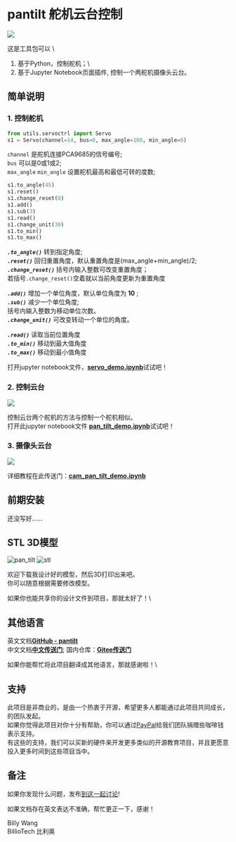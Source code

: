 # pantilt 舵机云台控制

![](http://res.makeronsite.com/billiocar/pantilt.gif)

这是工具包可以 \
1) 基于Python，控制舵机；\
2) 基于Jupyter Notebook页面插件, 控制一个两舵机摄像头云台。

## 简单说明
### 1. 控制舵机
```python
from utils.servoctrl import Servo
s1 = Servo(channel=14, bus=0, max_angle=180, min_angle=0)
```
`channel` 是舵机连接PCA9685的信号编号; \
`bus` 可以是0或1或2; \
`max_angle` `min_angle` 设置舵机最高和最低可转的度数;


```python
s1.to_angle(45)
s1.reset()
s1.change_reset(0)
s1.add()
s1.sub(3)
s1.read()
s1.change_unit(30)
s1.to_min()
s1.to_max()
```

__*`.to_angle()`*__ 转到指定角度; \
__*`.reset()`*__ 回归重置角度，默认重置角度是(max_angle+min_angle)/2; \
__*`.change_reset()`*__ 括号内输入整数可改变重置角度；\
若括号`.change_reset()`空着就以当前角度更新为重置角度

__*`.add()`*__ 增加一个单位角度，默认单位角度为 **10** ; \
__*`.sub()`*__ 减少一个单位角度; \
括号内输入整数为移动单位次数。\
__*`.change_unit()`*__ 可改变转动一个单位的角度。

__*`.read()`*__ 读取当前位置角度 \
__*`.to_min()`*__ 移动到最大值角度 \
__*`.to_max()`*__ 移动到最小值角度 

打开jupyter notebook文件，[**servo_demo.ipynb**](/servo_demo.ipynb)试试吧！

### 2. 控制云台
![](http://res.makeronsite.com/billiocar/demo2.gif)

控制云台两个舵机的方法与控制一个舵机相似。\
打开此jupyter notebook文件 [**pan_tilt_demo.ipynb**](/pan_tilt_demo.ipynb)试试吧！

### 3. 摄像头云台
![](http://res.makeronsite.com/billiocar/demo3.gif)

详细教程在此传送门：[**cam_pan_tilt_demo.ipynb**](/cam_pan_tilt_demo.ipynb)

## 前期安装
还没写好……

## STL 3D模型

![pan_tilt](http://res.makeronsite.com/billiocar/servo_pan_tilt.png)
![stl](http://res.makeronsite.com/billiocar/stl.png)

欢迎下载我设计好的模型，然后3D打印出来吧。\
你可以随意根据需要修改模型。

如果你也能共享你的设计文件到项目，那就太好了！\

## 其他语言
英文文档[**GitHub - pantilt**](https://github.com/youyoubilly/pantilt) \
中文文档[**中文传送门**](/zh-chs/README.md); 国内仓库：[**Gitee传送门**](https://gitee.com/billio/servo_pan_tilt)

如果你能帮忙将此项目翻译成其他语言，那就感谢啦！\

## 支持
此项目是非商业的，是由一个热衷于开源，希望更多人都能通过此项目共同成长，的团队发起。\
如果你觉得此项目对你十分有帮助，你可以通过[PayPal](https://www.paypal.com/paypalme/BillyYBWang)给我们团队捐赠些咖啡钱表示支持。\
有这些的支持，我们可以买新的硬件来开发更多类似的开源教育项目，并且更愿意投入更多时间到这些项目当中。

## 备注

如果你发现什么问题，发布[到这一起讨论](../..//issues)!

如果文档存在英文表达不准确，帮忙更正一下，感谢！

Billy Wang \
BillioTech 比利奥
